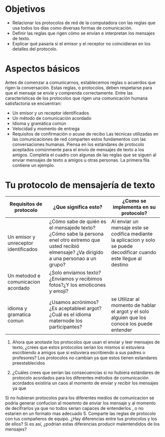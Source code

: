 # Objetivos
-  Relacionar los protocolos de red de la computadora con las reglas que usa todos los días
como diversas formas de comunicación.
-  Definir las reglas que rigen cómo se envían e interpretan los mensajes de texto.
-  Explicar qué pasaría si el emisor y el receptor no coincidieran en los detalles del protocolo.
# Aspectos básicos
Antes de comenzar a comunicarnos, establecemos reglas o acuerdos que rigen la conversación.
Estas reglas, o protocolos, deben respetarse para que el mensaje se envíe y comprenda
correctamente. Entre las características de los protocolos que rigen una comunicación humana
satisfactoria se encuentran:
- Un emisor y un receptor identificados
- Un método de comunicación acordado
- Idioma y gramática común
- Velocidad y momento de entrega
- Requisitos de confirmación o acuse de recibo
Las técnicas utilizadas en las comunicaciones de red comparten estos fundamentos con las
conversaciones humanas.
Piensa en los estándares de protocolo aceptados comúnmente para el envío de mensajes de
texto a los amigos. Completa el cuadro con algunas de las reglas que se siguen al enviar
mensajes de texto a amigos u otras personas. La primera fila contiene un ejemplo.

# Tu protocolo de mensajería de texto
| Requisitos de protocolo | ¿Que significa esto? | ¿Como se implementa en su protocolo? |
|----------|----------|----------|
| Un emisor y unreceptor identificados    | ¿Cómo sabe de quién es el mensajede texto? ¿Cómo sabe la persona enel otro extremo que usted recibió elmensaje? ¿Va dirigido a una personao a un grupo?  | Al enviar un mensaje este se codifica mediante la aplicacion y solo se puede decodificar cuando este llegue al destino   |
| Un metodod e comunicacion acordado  | ¿Solo enviamos texto? ¿Enviamos y recibimos fotos?¿Y los emoticones y emoji?|  |
| idioma y gramatica comun | ¿Usamos acrónimos? ¿Es aceptableel argot? ¿Cuál es el idioma maternode los participantes?| se Utilizar al momento de hablar el argot y el  solo alguien que los conoce los puede entender |


1. Ahora que anotaste los protocolos que usan el enviar y leer mensajes de texto, ¿crees que estos
protocolos serían los mismos si estuviera escribiendo a amigos que si estuviera escribiendo a
sus padres o profesores?
Los protocolos no cambian ya que estos tienen estandares  preestablecidos 

3. ¿Cuáles crees que serían las consecuencias si no hubiera estándares de protocolo acordados
para los diferentes métodos de comunicación acordados existiria un caos al momento de enviar y recibir los mensajes ya que 

Si no hubieran protocolos para los diferentes medios de comunicacion se podria generar confucion al moemnto de enviar los mensaje y al momento de decifrarlos ya que no todos serian capaces de entenderlos , o no estarien en un formato mas adecuado
5. Comparte las reglas de protocolo con tus compañeros de equipo. ¿Hay diferencias entre tus
protocolos y los de ellos? Si es así, ¿podrían estas diferencias producir malentendidos de los
mensajes?
